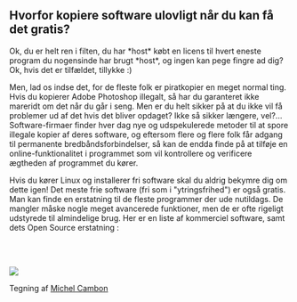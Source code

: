 <?php require("../../entete.php"); ?> <?php require("../../base.php"); ?> <?php require("../../fonctions.php"); ?>

<div id="corps">

<h2>Hvorfor kopiere software ulovligt når du kan få det gratis?</h2>

<p>Ok, du er helt ren i filten, du har *host* købt en licens til hvert eneste program du nogensinde har brugt *host*, 
og ingen kan pege fingre ad dig? Ok, hvis det er tilfældet, tillykke :)</p>

<p>Men, lad os indse det, for de fleste folk er piratkopier en meget normal ting. Hvis du kopierer Adobe Photoshop illegalt, så har du garanteret ikke mareridt om det når du går i seng. Men er du helt sikker på at du ikke vil få problemer ud af det hvis det bliver opdaget? Ikke så sikker længere, vel?... Software-firmaer finder hver dag nye og udspekulerede metoder til at spore illegale kopier af deres software, og eftersom flere og flere folk får adgang til permanente bredbåndsforbindelser, så kan de endda finde på at tilføje en online-funktionalitet i programmet som vil kontrollere og verificere ægtheden af programmet du kører.</p>

<p>Hvis du kører Linux og installerer fri software skal du aldrig bekymre dig om dette igen! Det meste frie software (fri som i "ytringsfrihed") er også gratis. Man kan finde en erstatning til de fleste programmer der ude nutildags. De mangler måske nogle meget avancerede funktioner, men de er ofte rigeligt udstyrede til almindelige brug. Her er en liste af kommerciel software, samt dets Open Source erstatning :</p>

<?php

table_parser ("Yes", "No", "Commercial", "Open source", "Exists on 
Windows?");

?>

<br /><br />

<img src="Images/warez.png" />

<p>Tegning af <a href="http://michel.cambon.free.fr/ampere/salle1bis.htm">Michel Cambon</a></p>

</div>



